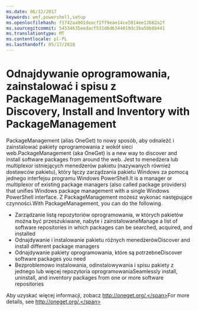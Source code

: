 ```yaml
---
ms.date: 06/12/2017
keywords: wmf,powershell,setup
ms.openlocfilehash: f1742aa901deacf2ff9eae14ce5814ee12682a2f
ms.sourcegitcommit: 54534635eedacf531d8d6344019dc16a50b8b441
ms.translationtype: MT
ms.contentlocale: pl-PL
ms.lasthandoff: 05/17/2018
---
```

# <a name="software-discovery-install-and-inventory-with-packagemanagement"></a><span data-ttu-id="b032f-102">Odnajdywanie oprogramowania, zainstalować i spisu z PackageManagement</span><span class="sxs-lookup"><span data-stu-id="b032f-102">Software Discovery, Install and Inventory with PackageManagement</span></span>

<span data-ttu-id="b032f-103">PackageManagement (alias OneGet) to nowy sposób, aby odnaleźć i zainstalować pakiety oprogramowania z wokół sieci web.</span><span class="sxs-lookup"><span data-stu-id="b032f-103">PackageManagement (aka OneGet) is a new way to discover and install software packages from around the web.</span></span> <span data-ttu-id="b032f-104">Jest to menedżera lub multiplexor istniejących menedżerów pakietu (nazywanych również dostawców pakietu), który łączy zarządzania pakietu Windows za pomocą jednego interfejsu programu Windows PowerShell.</span><span class="sxs-lookup"><span data-stu-id="b032f-104">It is a manager or multiplexor of existing package managers (also called package providers) that unifies Windows package management with a single Windows PowerShell interface.</span></span> <span data-ttu-id="b032f-105">Z PackageManagement możesz wykonać następujące czynności.</span><span class="sxs-lookup"><span data-stu-id="b032f-105">With PackageManagement, you can do the following.</span></span>

-   <span data-ttu-id="b032f-106">Zarządzanie listą repozytoriów oprogramowania, w których pakietów można być przeszukiwane, nabyte i zainstalowane</span><span class="sxs-lookup"><span data-stu-id="b032f-106">Manage a list of software repositories in which packages can be searched, acquired, and installed</span></span>
-   <span data-ttu-id="b032f-107">Odnajdywanie i instalowanie pakietu różnych menedżerów</span><span class="sxs-lookup"><span data-stu-id="b032f-107">Discover and install different package managers</span></span>
-   <span data-ttu-id="b032f-108">Odnajdywanie pakiety oprogramowania, które są potrzebne</span><span class="sxs-lookup"><span data-stu-id="b032f-108">Discover software packages you need</span></span>
-   <span data-ttu-id="b032f-109">Bezproblemowo instalowania, odinstalowywania i spisu pakiety z jednego lub więcej repozytoria oprogramowania</span><span class="sxs-lookup"><span data-stu-id="b032f-109">Seamlessly install, uninstall, and inventory packages from one or more software repositories</span></span>

<span data-ttu-id="b032f-110">Aby uzyskać więcej informacji, zobacz http://oneget.org/.</span><span class="sxs-lookup"><span data-stu-id="b032f-110">For more details, see http://oneget.org/.</span></span>

